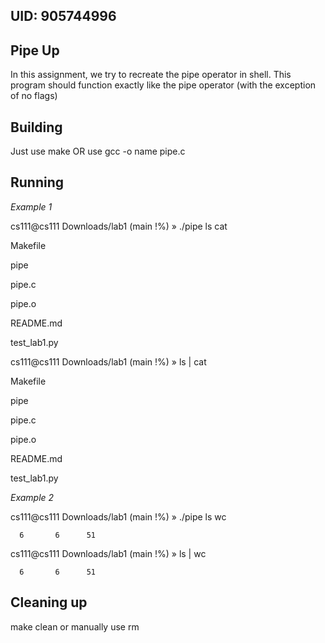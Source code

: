 ## UID: 905744996

## Pipe Up

In this assignment, we try to recreate the pipe operator in shell. This program should function exactly like the pipe operator (with the exception of no flags)

## Building

Just use make
OR
use gcc -o name pipe.c

## Running

*Example 1*

cs111@cs111 Downloads/lab1 (main !%) » ./pipe ls cat     

Makefile

pipe

pipe.c

pipe.o

README.md

test_lab1.py

cs111@cs111 Downloads/lab1 (main !%) » ls | cat          

Makefile

pipe

pipe.c

pipe.o

README.md

test_lab1.py

*Example 2*

cs111@cs111 Downloads/lab1 (main !%) » ./pipe ls wc 

      6       6      51

cs111@cs111 Downloads/lab1 (main !%) » ls | wc     

      6       6      51



## Cleaning up

make clean
or manually use rm
